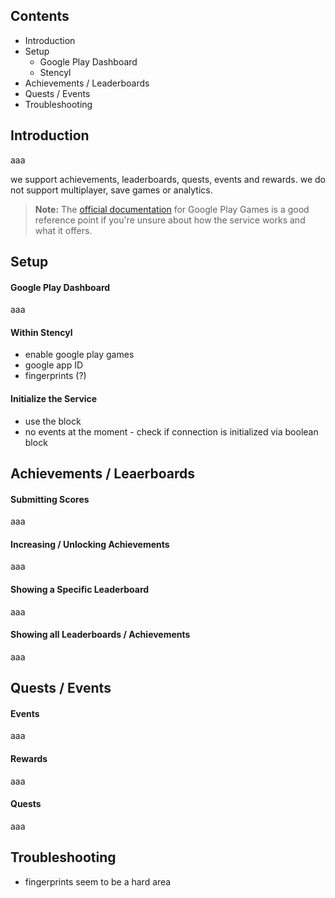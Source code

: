 ## Contents

* Introduction
* Setup
  * Google Play Dashboard
  * Stencyl
* Achievements / Leaderboards
* Quests / Events
* Troubleshooting
 

## Introduction

aaa

we support achievements, leaderboards, quests, events and rewards. we do not support multiplayer, save games or analytics.

> **Note:** The [official documentation](https://developers.google.com/games/services/console/enabling) for Google Play Games is a good reference point if you're unsure about how the service works and what it offers.


## Setup

#### Google Play Dashboard

aaa

#### Within Stencyl

- enable google play games
- google app ID
- fingerprints (?)

#### Initialize the Service

- use the block
- no events at the moment - check if connection is initialized via boolean block


## Achievements / Leaerboards

#### Submitting Scores

aaa

#### Increasing / Unlocking Achievements

aaa

#### Showing a Specific Leaderboard

aaa

#### Showing all Leaderboards / Achievements

aaa


## Quests / Events

#### Events

aaa

#### Rewards

aaa

#### Quests

aaa


## Troubleshooting

- fingerprints seem to be a hard area
